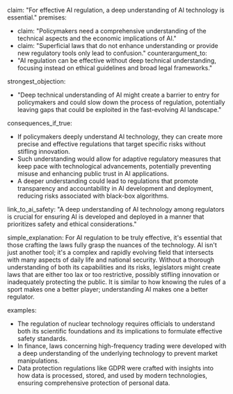 claim: "For effective AI regulation, a deep understanding of AI technology is essential."
premises:
  - claim: "Policymakers need a comprehensive understanding of the technical aspects and the economic implications of AI."
  - claim: "Superficial laws that do not enhance understanding or provide new regulatory tools only lead to confusion."
counterargument_to:
  - "AI regulation can be effective without deep technical understanding, focusing instead on ethical guidelines and broad legal frameworks."

strongest_objection:
  - "Deep technical understanding of AI might create a barrier to entry for policymakers and could slow down the process of regulation, potentially leaving gaps that could be exploited in the fast-evolving AI landscape."

consequences_if_true:
  - If policymakers deeply understand AI technology, they can create more precise and effective regulations that target specific risks without stifling innovation.
  - Such understanding would allow for adaptive regulatory measures that keep pace with technological advancements, potentially preventing misuse and enhancing public trust in AI applications.
  - A deeper understanding could lead to regulations that promote transparency and accountability in AI development and deployment, reducing risks associated with black-box algorithms.

link_to_ai_safety: 
  "A deep understanding of AI technology among regulators is crucial for ensuring AI is developed and deployed in a manner that prioritizes safety and ethical considerations."

simple_explanation:
  For AI regulation to be truly effective, it's essential that those crafting the laws fully grasp the nuances of the technology. AI isn't just another tool; it's a complex and rapidly evolving field that intersects with many aspects of daily life and national security. Without a thorough understanding of both its capabilities and its risks, legislators might create laws that are either too lax or too restrictive, possibly stifling innovation or inadequately protecting the public. It is similar to how knowing the rules of a sport makes one a better player; understanding AI makes one a better regulator.

examples:
  - The regulation of nuclear technology requires officials to understand both its scientific foundations and its implications to formulate effective safety standards.
  - In finance, laws concerning high-frequency trading were developed with a deep understanding of the underlying technology to prevent market manipulations.
  - Data protection regulations like GDPR were crafted with insights into how data is processed, stored, and used by modern technologies, ensuring comprehensive protection of personal data.